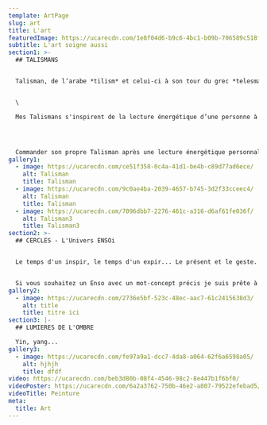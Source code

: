 ```yaml
---
template: ArtPage
slug: art
title: L'art
featuredImage: https://ucarecdn.com/1e8f04d6-b9c6-4bc1-b09b-706589c518f3/
subtitle: L'art soigne aussi
section1: >-
  ## TALISMANS


  Talisman, de l’arabe *tilism* et celui-ci à son tour du grec *telesma* (accomplir), désignait un rite sacré. C’est dans ce sens générique d’accomplissement que mes Talismans prennent ce nom : soin qui inclut un petit monde complet, qui guide dans le chemin d’accomplissement de soi-même. Et cela se passe « homéopathiquement », a travers petites gorgées de contemplation, de méditation et de réflexion autour, lui laissant le temps de grandir et mûrir en soi.


  \

  Mes Talismans s'inspirent de la lecture énergétique d’une personne à un moment précis, d’un endroit ou d’un objet ou être vivant, et cherchent à créer un espace poétique et énergétique de connexions bienveillantes, un réseau d'entraide au plan subtil.




  Commander son propre Talisman après une lecture énergétique personnalisée ou s'en procurer un de déjà existant qui vous interpelle et vous fait du bien. On précise tout quand vous me contactez, modalité et tarif, et si on est loin géographiquement je vous l'envoie.
gallery1:
  - image: https://ucarecdn.com/ce51f358-0c4a-41d1-be4b-c89d77ad6ece/
    alt: Talisman
    title: Talisman
  - image: https://ucarecdn.com/9c0ae4ba-2039-4657-b745-3d2f33cceec4/
    alt: Talisman
    title: Talisman
  - image: https://ucarecdn.com/7096dbb7-2276-461c-a316-d6af61fe036f/
    alt: Talisman3
    title: Talisman3
section2: >-
  ## CERCLES - L'Univers ENSOi


  Le temps d'un inspir, le temps d'un expir... Le présent et le geste.


  Si vous souhaitez un Enso avec un mot-concept précis je suis prête à vous tracer le cercle.
gallery2:
  - image: https://ucarecdn.com/2736e5bf-523c-48ec-aac7-61c2415638d3/
    alt: title
    title: titre ici
section3: |-
  ## LUMIERES DE L'OMBRE

  Yin, yang...
gallery3:
  - image: https://ucarecdn.com/fe97a9a1-dcc7-4da8-a064-62f6a6598a05/
    alt: hjhjh
    title: dfdf
video: https://ucarecdn.com/beb3d80b-08f4-4546-98c2-8e447b1f6bf0/
videoPoster: https://ucarecdn.com/6a2a3762-750b-46e2-a807-79522efebad5/
videoTitle: Peinture
meta:
  title: Art
---
```

